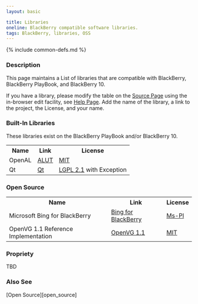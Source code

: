 ```yaml
---
layout: basic

title: Libraries
oneline: BlackBerry compatible software libraries.
tags: BlackBerry, libraries, OSS
---
```

{% include common-defs.md %}

### Description
This page maintains a List of libraries that are compatible with BlackBerry, BlackBerry PlayBook, 
and BlackBerry 10.

If you have a library, please modify the table 
on the <a href="{{ site.stage }}{{ page.url | replace:'.html','.md' }}" target="_blank">Source Page</a>
using the in-browser edit facility, see [Help Page](other/Quick_Edit.html).
Add the name of the library, a link to the project, the License, and your name.

### Built-In Libraries

These libraries exist on the BlackBerry PlayBook and/or BlackBerry 10.

<!-- Until a dynamic table comes out, do manually -->

<!-- Libraries are OpenAL and Qt -->
<table class="plaintable">
<body>
<tr>
<th>Name</th>
<th>Link</th>
<th>License</th>
</tr>
<tr>
<td>OpenAL</td>
<td><a href="https://github.com/blackberry/ALUT">ALUT</a></td>
<td><a href="http://opensource.org/licenses/MIT">MIT</a></td>
</tr>
<tr>
<td>Qt</td>
<td><a href="http://qt.gitorious.org/qt">Qt</a></td>
<td><a href="http://www.gnu.org/licenses/lgpl-2.1.html">LGPL 2.1</a> with Exception</td>
</tr>
</body>
</table>

### Open Source

<!-- Libraries are Bing for BlackBerry and OpenVG 1.1 -->
<table class="plaintable">
<body>
<tr>
<th>Name</th>
<th>Link</th>
<th>License</th>
</tr>
<tr>
<td>Microsoft Bing for BlackBerry</td>
<td><a href="http://bbing.codeplex.com/">Bing for BlackBerry</a></td>
<td><a href="http://www.microsoft.com/en-us/openness/licenses.aspx#MPL">Ms-Pl</a></td>
</tr>
<tr>
<td>OpenVG 1.1 Reference Implementation</td>
<td><a href="https://github.com/rcmaniac25/OpenVG-BlackBerry">OpenVG 1.1</a></td>
<td><a href="http://opensource.org/licenses/MIT">MIT</a></td>
</tr>
</body>
</table>

### Propriety

TBD

### Also See
[Open Source][open_source]


